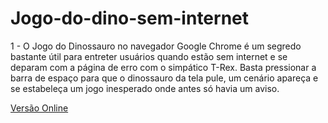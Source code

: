 # Jogo-do-dino-sem-internet

1 - O Jogo do Dinossauro no navegador Google Chrome é um segredo bastante útil para entreter usuários quando estão sem internet e se deparam com a página de erro com o simpático T-Rex. Basta pressionar a barra de espaço para que o dinossauro da tela pule, um cenário apareça e se estabeleça um jogo inesperado onde antes só havia um aviso.
 
 [Versão Online](https://mos2077.github.io/Jogo-do-dino-sem-internet/)
